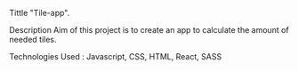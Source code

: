 Tittle
"Tile-app".

Description
Aim of this project is to create an app to calculate the amount of needed tiles. 

Technologies Used :
Javascript, CSS, HTML, React, SASS
